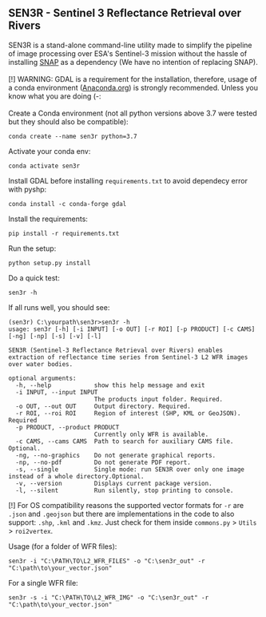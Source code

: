 ## SEN3R - Sentinel 3 Reflectance Retrieval over Rivers

SEN3R is a stand-alone command-line utility made to simplify the pipeline of image 
processing over ESA's Sentinel-3 mission without the hassle of installing [SNAP](https://step.esa.int/main/toolboxes/snap/) as a dependency 
(We have no intention of replacing SNAP). 
<br>
<br>
[!] WARNING: GDAL is a requirement for the installation, therefore, 
usage of a conda environment 
([Anaconda.org](https://www.anaconda.com/products/individual)) 
is strongly recommended. Unless you know what you are doing (-:
<br>
<br>
Create a Conda environment (not all python versions above 3.7 were tested but they should also be compatible):
```
conda create --name sen3r python=3.7
```
Activate your conda env:
```
conda activate sen3r
```
Install GDAL before installing `requirements.txt` to avoid dependecy error with pyshp:
```
conda install -c conda-forge gdal
```
Install the requirements:
```
pip install -r requirements.txt
```
Run the setup:
```
python setup.py install 
```
Do a quick test:
```
sen3r -h 
```
If all runs well, you should see:
```
(sen3r) C:\yourpath\sen3r>sen3r -h
usage: sen3r [-h] [-i INPUT] [-o OUT] [-r ROI] [-p PRODUCT] [-c CAMS] [-ng] [-np] [-s] [-v] [-l]

SEN3R (Sentinel-3 Reflectance Retrieval over Rivers) enables extraction of reflectance time series from Sentinel-3 L2 WFR images over water bodies.

optional arguments:
  -h, --help            show this help message and exit
  -i INPUT, --input INPUT
                        The products input folder. Required.
  -o OUT, --out OUT     Output directory. Required.
  -r ROI, --roi ROI     Region of interest (SHP, KML or GeoJSON). Required
  -p PRODUCT, --product PRODUCT
                        Currently only WFR is available.
  -c CAMS, --cams CAMS  Path to search for auxiliary CAMS file. Optional.
  -ng, --no-graphics    Do not generate graphical reports.
  -np, --no-pdf         Do not generate PDF report.
  -s, --single          Single mode: run SEN3R over only one image instead of a whole directory.Optional.
  -v, --version         Displays current package version.
  -l, --silent          Run silently, stop printing to console.

```
[!]
For OS compatibility reasons the supported vector formats for `-r` are `.json` and `.geojson` but there are
implementations in the code to also support: `.shp`, `.kml` and `.kmz`. Just check for them 
inside `commons.py` > `Utils` > `roi2vertex`.

Usage (for a folder of WFR files):
```
sen3r -i "C:\PATH\TO\L2_WFR_FILES" -o "C:\sen3r_out" -r "C:\path\to\your_vector.json"
```

For a single WFR file:
```
sen3r -s -i "C:\PATH\TO\L2_WFR_IMG" -o "C:\sen3r_out" -r "C:\path\to\your_vector.json"
```